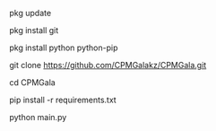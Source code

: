 pkg update

pkg install git

pkg install python python-pip

git clone https://github.com/CPMGalakz/CPMGala.git

cd CPMGala

pip install -r requirements.txt

python main.py
